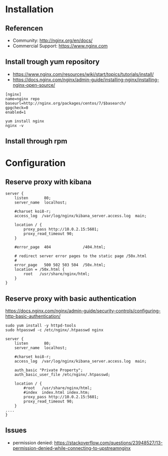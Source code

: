 # Installation
## Referencen
* Community: http://nginx.org/en/docs/
* Commercial Support: https://www.nginx.com

## Install trough yum repository
* https://www.nginx.com/resources/wiki/start/topics/tutorials/install/
* https://docs.nginx.com/nginx/admin-guide/installing-nginx/installing-nginx-open-source/
```
[nginx]
name=nginx repo
baseurl=http://nginx.org/packages/centos/7/$basearch/
gpgcheck=0
enabled=1
```
```
yum install nginx
nginx -v
```

## Install through rpm



# Configuration
## Reserve proxy with kibana
```
server {
    listen       80;
    server_name  localhost;

    #charset koi8-r;
    access_log  /var/log/nginx/kibana_server.access.log  main;

    location / {
        proxy_pass http://10.0.2.15:5601;
        proxy_read_timeout 90;
    }

    #error_page  404              /404.html;

    # redirect server error pages to the static page /50x.html
    #
    error_page   500 502 503 504  /50x.html;
    location = /50x.html {
        root   /usr/share/nginx/html;
    }
}

```
## Reserve proxy with basic authentication
https://docs.nginx.com/nginx/admin-guide/security-controls/configuring-http-basic-authentication/

```
sudo yum install -y httpd-tools
sudo htpasswd -c /etc/nginx/.htpasswd nginx
```
```
server {
    listen       80;
    server_name  localhost;

    #charset koi8-r;
    access_log  /var/log/nginx/kibana_server.access.log  main;

    auth_basic "Private Property";
    auth_basic_user_file /etc/nginx/.htpasswd;

    location / {
        #root   /usr/share/nginx/html;
        #index  index.html index.htm;
        proxy_pass http://10.0.2.15:5601;
        proxy_read_timeout 90;
    }
....
}
```
## Issues
* permission denied:  https://stackoverflow.com/questions/23948527/13-permission-denied-while-connecting-to-upstreamnginx

